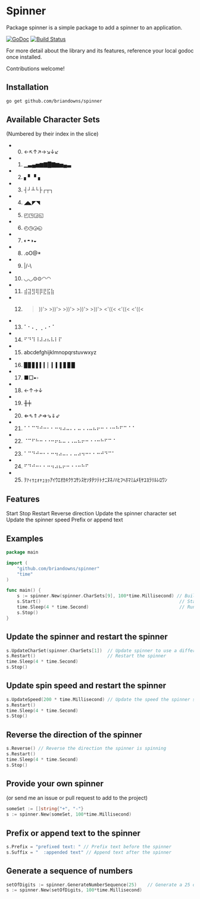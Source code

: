 # Spinner

Package spinner is a simple package to add a spinner to an application.

[![GoDoc](https://godoc.org/github.com/briandowns/spinner?status.svg)](https://godoc.org/github.com/briandowns/spinner) [![Build Status](https://travis-ci.org/briandowns/spinner.svg?branch=master)](https://travis-ci.org/briandowns/spinner)


For more detail about the library and its features, reference your local godoc once installed.

Contributions welcome!

## Installation

```bash
go get github.com/briandowns/spinner
```

## Available Character Sets
(Numbered by their index in the slice)

* 0. ←↖↑↗→↘↓↙
* 1. ▁▃▄▅▆▇█▇▆▅▄▃
* 2. ▖▘▝▗
* 3. ┤┘┴└├┌┬┐
* 4. ◢◣◤◥
* 5. ◰◳◲◱
* 6. ◴◷◶◵
* 7. ◐◓◑◒
* 8. .oO@*
* 9. |/-\
* 10. ◡◡⊙⊙◠◠
* 11. ⣾⣽⣻⢿⡿⣟⣯⣷
* 12. >))'> >))'>  >))'>   >))'>    >))'>   <'((<  <'((< <'((<
* 13. ⠁⠂⠄⡀⢀⠠⠐⠈
* 14. ⠋⠙⠹⠸⠼⠴⠦⠧⠇⠏
* 15. abcdefghijklmnopqrstuvwxyz
* 16. ▉▊▋▌▍▎▏▎▍▌▋▊▉
* 17. ■□▪▫
* 18. ←↑→↓
* 19. ╫╪
* 20. ⇐⇖⇑⇗⇒⇘⇓⇙
* 21. ⠁⠁⠉⠙⠚⠒⠂⠂⠒⠲⠴⠤⠄⠄⠤⠠⠠⠤⠦⠖⠒⠐⠐⠒⠓⠋⠉⠈⠈
* 22. ⠈⠉⠋⠓⠒⠐⠐⠒⠖⠦⠤⠠⠠⠤⠦⠖⠒⠐⠐⠒⠓⠋⠉⠈
* 23. ⠁⠉⠙⠚⠒⠂⠂⠒⠲⠴⠤⠄⠄⠤⠴⠲⠒⠂⠂⠒⠚⠙⠉⠁
* 24. ⠋⠙⠚⠒⠂⠂⠒⠲⠴⠦⠖⠒⠐⠐⠒⠓⠋
* 25. ｦｧｨｩｪｫｬｭｮｯｱｲｳｴｵｶｷｸｹｺｻｼｽｾｿﾀﾁﾂﾃﾄﾅﾆﾇﾈﾉﾊﾋﾌﾍﾎﾏﾐﾑﾒﾓﾔﾕﾖﾗﾘﾙﾚﾛﾜﾝ

## Features

Start
Stop
Restart
Reverse direction
Update the spinner character set
Update the spinner speed
Prefix or append text

## Examples

```Go
package main

import (
	"github.com/briandowns/spinner"
	"time"
)

func main() {
	s := spinner.New(spinner.CharSets[9], 100*time.Millisecond) // Build our new spinner
	s.Start()                                                    // Start the spinner
	time.Sleep(4 * time.Second)                                  // Run for some time to simulate work
	s.Stop()
}
```

## Update the spinner and restart the spinner

```Go
s.UpdateCharSet(spinner.CharSets[1])  // Update spinner to use a different character set
s.Restart()                           // Restart the spinner
time.Sleep(4 * time.Second)
s.Stop()
```

## Update spin speed and restart the spinner

```Go
s.UpdateSpeed(200 * time.Millisecond) // Update the speed the spinner spins at
s.Restart()
time.Sleep(4 * time.Second)
s.Stop()
```

## Reverse the direction of the spinner

```Go
s.Reverse() // Reverse the direction the spinner is spinning
s.Restart()
time.Sleep(4 * time.Second)
s.Stop()
```

## Provide your own spinner

(or send me an issue or pull request to add to the project)

```Go
someSet := []string{"+", "-"}
s := spinner.New(someSet, 100*time.Millisecond)
```

## Prefix or append text to the spinner

```Go
s.Prefix = "prefixed text: " // Prefix text before the spinner
s.Suffix = "  :appended text" // Append text after the spinner
```

## Generate a sequence of numbers

```Go
setOfDigits := spinner.GenerateNumberSequence(25)    // Generate a 25 digit string of numbers
s := spinner.New(setOfDigits, 100*time.Millisecond)
```
